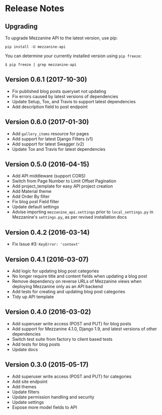 # Release Notes

## Upgrading

To upgrade Mezzanine API to the latest version, use pip:

    pip install -U mezzanine-api

You can determine your currently installed version using `pip freeze`:

    $ pip freeze | grep mezzanine-api

## Version 0.6.1 (2017-10-30)

* Fix published blog posts queryset not updating
* Fix errors caused by latest versions of dependencies
* Update Setup, Tox, and Travis to support latest dependencies
* Add description field to post endpoint

## Version 0.6.0 (2017-01-30)

* Add `gallery_items` resource for pages
* Add support for latest Django Filters (v1)
* Add support for latest Swagger (v2)
* Update Tox and Travis for latest dependencies

## Version 0.5.0 (2016-04-15)

* Add API middleware (support CORS)
* Switch from Page Number to Limit Offset Pagination
* Add project_template for easy API project creation
* Add Material theme
* Add Order By filter
* Fix blog post Field filter
* Update default settings
* Advise importing `mezzanine_api.settings` prior to `local_settings.py` in Mezzanine's `settings.py`, as per revised installation docs

## Version 0.4.2 (2016-03-14)

* Fix Issue #3: `KeyError: 'context'`

## Version 0.4.1 (2016-03-07)

* Add logic for updating blog post categories
* No longer require title and content fields when updating a blog post
* Remove dependency on reverse URLs of Mezzanine views when deploying Mezzanine only as an API backend
* Add tests for creating and updating blog post categories
* Tidy up API template

## Version 0.4.0 (2016-03-02)

* Add superuser write access (POST and PUT) for blog posts
* Add support for Mezzanine 4.1.0, Django 1.9, and latest versions of other dependencies
* Switch test suite from factory to client based tests
* Add tests for blog posts
* Update docs

## Version 0.3.0 (2015-05-17)

* Add superuser write access (POST and PUT) for categories
* Add site endpoint
* Add themes
* Update filters
* Update permission handling and security
* Update settings
* Expose more model fields to API
